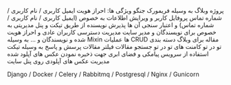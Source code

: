 پروژه وبلاگ به وسیله فریمورک جنگو
ویژگی ها:
  احراز هویت ایمیل کاربری / نام کاربری / شماره تماس
  پروفایل کاربر و ویرایش اطلاعات به خصوص (ایمیل کاربری / نام کاربری / شماره تماس) و اعتبار سنجی آن ها
  پذیرش نویسنده از طریق تیکت و پنل مدیریتی به خصوص برای نویسندگان و مدیر سایت
  مدیریت دسترسی کاربران عادی و احراز هویت شده و نویسندگان و ... به وسیله Mixin ها
  عملیات CRUD مقاله برای وبلاگ
  دسته بندی تو در تو
  کامنت های تو در تو
  جستجو مقالات
  فیلتر مقالات
  پرسش و پاسخ به وسیله تیکت
  استفاده از سرویس پیامکی و فضای ابری جهت ذخیره نمودن عکس های آپلود شده
  مدیریت عکس های آپلودی روی پنل سایت
  
  Django / Docker / Celery / Rabbitmq / Postgresql / Nginx / Gunicorn
